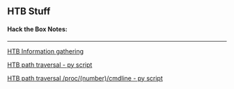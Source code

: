## HTB Stuff

#### Hack the Box Notes:

_______________________________________________________________


[HTB Information gathering](https://wanatry.github.io/HTB/HTB_info_gather.html)

[HTB path traversal - py script](https://wanatry.github.io/HTB/HTB_path-traversal.html)

[HTB path traversal /proc/(number)/cmdline - py script](https://wanatry.github.io/HTB/HTB_proc-cmdline.html)
